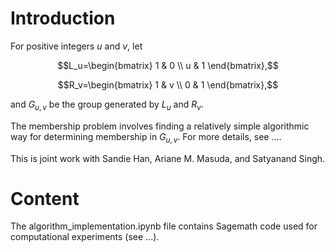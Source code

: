 # Introduction

For positive integers $u$ and $v$, let 

$$L_u=\begin{bmatrix} 1 & 0 \\ 
u & 1 \end{bmatrix},$$

$$R_v=\begin{bmatrix} 1 & v \\ 
0 & 1 \end{bmatrix},$$

and $G_{u,v}$ be the group generated by $L_u$ and $R_v$.

The membership problem involves finding a relatively simple algorithmic way for determining membership in $G_{u,v}.$
For more details, see ....

This is joint work with Sandie Han, Ariane M. Masuda, and Satyanand Singh.

# Content

The algorithm_implementation.ipynb file contains Sagemath code used for computational experiments (see ...).
